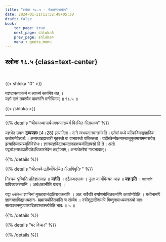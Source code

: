 ```yaml
---
title: "श्लोक १८.५ - मोक्षसंन्यसयोग"
date: 2024-01-21T11:52:49+05:30
draft: false
book:
    toc_page: true
    next_page: shloka6
    prev_page: shloka4
    menu : geeta_menu
---
```




## श्लोक १८.५ {class=text-center}

<br/>

{{< shloka  "0"  >}}

यज्ञदानतपःकर्म न त्याज्यं कार्यमेव तत् ।  
यज्ञो दानं तपश्चैव पावनानि मनीषिणाम् ॥ १८.५ ॥

{{< /shloka >}}

---


{{% details "श्रीमन्मध्वाचार्यभगवत्पादाचर्य विरचित  गीताभाष्य" %}}

यज्ञभेद उक्तः **द्रव्ययज्ञाः** [4।28] इत्यादिना। 
दाने त्वभयदानमन्तर्भवति। एतेषां मध्ये यत्किञ्चिद्यज्ञादिकं कर्तव्यमेवेत्यर्थः। 
अन्यथाब्रह्मचारी गृहस्थो वा वानप्रस्थो यतिस्तथा। 
यदीच्छेन्मोक्षमास्थातुमुत्तमाश्रममाश्रयेत् इत्यादिव्यासस्मृतिविरोधः। 
ज्ञानयज्ञविद्याभयदानब्रह्मचर्यादितपसो हि ते। अतो यद्वचोऽन्यथाप्रतीयतेऽधिकारभेदेन 
तद्योज्यम्। अन्यथेतरेषां गत्यभावात्।


{{% /details %}}



{{% details "श्रीराघवेन्द्रतीर्थविरचित गीताविवृत्तिः " %}}

निश्चयं श्रृण्विति प्रतिज्ञातमाह ॥ **यज्ञेति** । द्वंद्वैकवद्भावः । कुतः कार्यमित्यत 
आह ॥ **यज्ञ इति** । `पावनानि` पावित्र्यकरणानि । अबंधकानीति यावत्‌ ।  

यद्वा `मनीषिणां` ज्ञानिनां मुक्तावानंदातिशयकराणि । अतः सर्वैरपि
वर्णाश्रमोचितकर्माणि कार्याण्येवेति । यतीनामपि 
ज्ञानयज्ञविद्याभयदान- ब्रह्माचर्यादितपांसि च संत्येव । 
स्त्रीशूद्रादीनामपि विष्णुनामाध्ययनरूपो
यज्ञः सत्यवचनमुपवासादितपश्चास्त्येतेति भावः ॥ ५ ॥

{{% /details %}}


{{% details "पद विचार" %}}


{{% /details %}}
